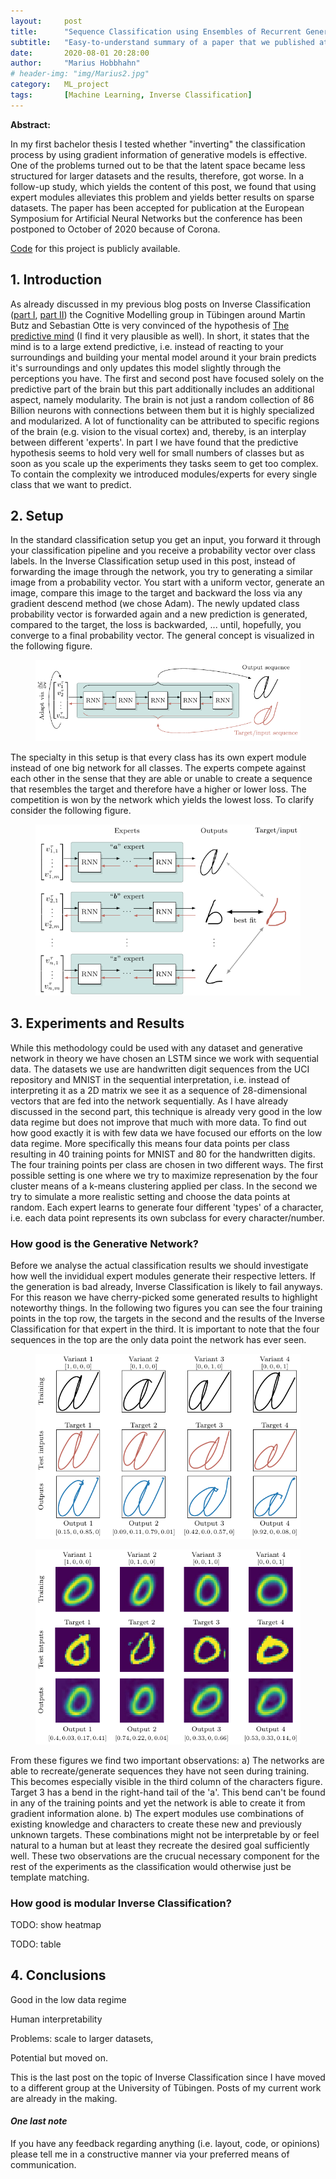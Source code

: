```yaml
---
layout:     post
title:      "Sequence Classification using Ensembles of Recurrent Generative Expert Modules"
subtitle:   "Easy-to-understand summary of a paper that we published at ESANN2020"
date:       2020-08-01 20:28:00
author:     "Marius Hobbhahn"
# header-img: "img/Marius2.jpg"
category:   ML_project
tags:       [Machine Learning, Inverse Classification]
---
```


**Abstract:**

In my first bachelor thesis I tested whether "inverting" the classification process by using gradient information of generative models is effective. One of the problems turned out to be that the latent space became less structured for larger datasets and the results, therefore, got worse. In a follow-up study, which yields the content of this post, we found that using expert modules alleviates this problem and yields better results on sparse datasets. The paper has been accepted for publication at the European Symposium for Artificial Neural Networks but the conference has been postponed to October of 2020 because of Corona. 

<a href='TODO'>Code</a> for this project is publicly available.

## **1. Introduction**

As already discussed in my previous blog posts on Inverse Classification (<a href='http://www.mariushobbhahn.com/2019-10-20-Inverse_Classification_using_generative_models/'>part I</a>, <a href='http://www.mariushobbhahn.com/2020-05-09-Inverse_Classification_with_GANs/'>part II</a>) the Cognitive Modelling group in Tübingen around Martin Butz and Sebastian Otte is very convinced of the hypothesis of <a href='https://www.oxfordscholarship.com/view/10.1093/acprof:oso/9780199682737.001.0001/acprof-9780199682737'>The predictive mind</a> (I find it very plausible as well). In short, it states that the mind is to a large extend predictive, i.e. instead of reacting to your surroundings and building your mental model around it your brain predicts it's surroundings and only updates this model slightly through the perceptions you have. The first and second post have focused solely on the predictive part of the brain but this part additionally includes an additional aspect, namely modularity. The brain is not just a random collection of 86 Billion neurons with connections between them but it is highly specialized and modularized. A lot of functionality can be attributed to specific regions of the brain (e.g. vision to the visual cortex) and, thereby, is an interplay between different 'experts'. In part I we have found that the predictive hypothesis seems to hold very well for small numbers of classes but as soon as you scale up the experiments they tasks seem to get too complex. To contain the complexity we introduced modules/experts for every single class that we want to predict. 

## **2. Setup**

In the standard classification setup you get an input, you forward it through your classification pipeline and you receive a probability vector over class labels. In the Inverse Classification setup used in this post, instead of forwarding the image through the network, you try to generating a similar image from a probability vector. You start with a uniform vector, generate an image, compare this image to the target and backward the loss via any gradient descend method (we chose Adam). The newly updated class probability vector is forwarded again and a new prediction is generated, compared to the target, the loss is backwarded, ... until, hopefully, you converge to a final probability vector. The general concept is visualized in the following figure. 

<figure>
  <img src="/img/IC_Modular/inverseclassification.pdf"/>
</figure>

The specialty in this setup is that every class has its own expert module instead of one big network for all classes. The experts compete against each other in the sense that they are able or unable to create a sequence that resembles the target and therefore have a higher or lower loss. The competition is won by the network which yields the lowest loss. To clarify consider the following figure. 

<figure>
  <img src="/img/IC_Modular/modularclassification.pdf"/>
</figure>

## **3. Experiments and Results**

While this methodology could be used with any dataset and generative network in theory we have chosen an LSTM since we work with sequential data. The datasets we use are handwritten digit sequences from the UCI repository and MNIST in the sequential interpretation, i.e. instead of interpreting it as a 2D matrix we see it as a sequence of 28-dimensional vectors that are fed into the network sequentially. 
As I have already discussed in the second part, this technique is already very good in the low data regime but does not improve that much with more data. To find out how good exactly it is with few data we have focused our efforts on the low data regime. More specifically this means four data points per class resulting in 40 training points for MNIST and 80 for the handwritten digits. The four training points per class are chosen in two different ways. The first possible setting is one where we try to maximize represenation by the four cluster means of a k-means clustering applied per class. In the second we try to simulate a more realistic setting and choose the data points at random. Each expert learns to generate four different 'types' of a character, i.e. each data point represents its own subclass for every character/number. 

### How good is the Generative Network?

Before we analyse the actual classification results we should investigate how well the invididual expert modules generate their respective letters. If the generation is bad already, Inverse Classification is likely to fail anyways. For this reason we have cherry-picked some generated results to highlight noteworthy things. In the following two figures you can see the four training points in the top row, the targets in the second and the results of the Inverse Classification for that expert in the third. It is important to note that the four sequences in the top are the only data point the network has ever seen. 

<figure>
  <img src="/img/IC_Modular/chars.pdf"/>
</figure>

<figure>
  <img src="/img/IC_Modular/mnist.pdf"/>
</figure>

From these figures we find two important observations: a) The networks are able to recreate/generate sequences they have not seen during training. This becomes especially visible in the third column of the characters figure. Target 3 has a bend in the right-hand tail of the 'a'. This bend can't be found in any of the training points and yet the network is able to create it from gradient information alone. b) The expert modules use combinations of existing knowledge and characters to create these new and previously unknown targets. These combinations might not be interpretable by or feel natural to a human but at least they recreate the desired goal sufficiently well. These two observations are the crucual necessary component for the rest of the experiments as the classification would otherwise just be template matching. 

### How good is modular Inverse Classification? 

TODO: show heatmap

TODO: table

## **4. Conclusions**

Good in the low data regime

Human interpretability

Problems: scale to larger datasets, 

Potential but moved on. 

This is the last post on the topic of Inverse Classification since I have moved to a different group at the University of Tübingen. Posts of my current work are already in the making. 

#### ***One last note***

If you have any feedback regarding anything (i.e. layout, code, or opinions) please tell me in a constructive manner via your preferred means of communication.

